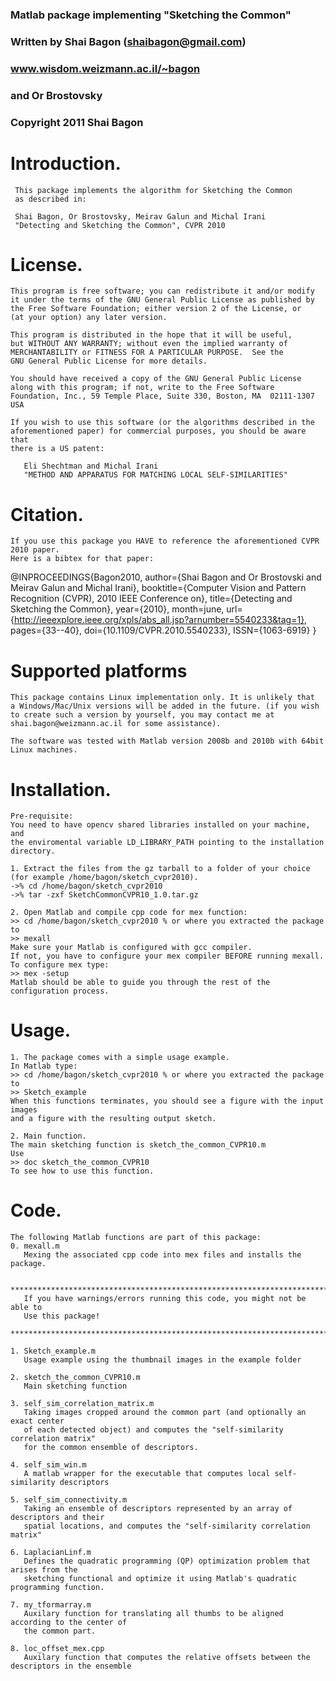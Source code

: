 ###
###
###   Matlab package implementing "Sketching the Common"
###   Written by Shai Bagon (shaibagon@gmail.com)
###   www.wisdom.weizmann.ac.il/~bagon
###   and Or Brostovsky
###
###   Copyright 2011 Shai Bagon
###
###

# Introduction.

     This package implements the algorithm for Sketching the Common
     as described in:

     Shai Bagon, Or Brostovsky, Meirav Galun and Michal Irani
     "Detecting and Sketching the Common", CVPR 2010

# License.

    This program is free software; you can redistribute it and/or modify
    it under the terms of the GNU General Public License as published by
    the Free Software Foundation; either version 2 of the License, or
    (at your option) any later version.

    This program is distributed in the hope that it will be useful,
    but WITHOUT ANY WARRANTY; without even the implied warranty of
    MERCHANTABILITY or FITNESS FOR A PARTICULAR PURPOSE.  See the
    GNU General Public License for more details.

    You should have received a copy of the GNU General Public License
    along with this program; if not, write to the Free Software
    Foundation, Inc., 59 Temple Place, Suite 330, Boston, MA  02111-1307  USA

    If you wish to use this software (or the algorithms described in the
    aforementioned paper) for commercial purposes, you should be aware that
    there is a US patent:

       Eli Shechtman and Michal Irani
       "METHOD AND APPARATUS FOR MATCHING LOCAL SELF-SIMILARITIES"


# Citation.

    If you use this package you HAVE to reference the aforementioned CVPR 2010 paper.
    Here is a bibtex for that paper:

@INPROCEEDINGS{Bagon2010,
    author={Shai Bagon and Or Brostovski and Meirav Galun and  Michal Irani},
    booktitle={Computer Vision and Pattern Recognition (CVPR), 2010 IEEE Conference on},
    title={Detecting and Sketching the Common},
    year={2010},
    month=june,
    url={http://ieeexplore.ieee.org/xpls/abs_all.jsp?arnumber=5540233&tag=1},
    pages={33--40},
    doi={10.1109/CVPR.2010.5540233},
    ISSN={1063-6919}
}

# Supported platforms

    This package contains Linux implementation only. It is unlikely that
    a Windows/Mac/Unix versions will be added in the future. (if you wish
    to create such a version by yourself, you may contact me at
    shai.bagon@weizmann.ac.il for some assistance).

    The software was tested with Matlab version 2008b and 2010b with 64bit
    Linux machines.

# Installation.

    Pre-requisite:
    You need to have opencv shared libraries installed on your machine, and
    the enviromental variable LD_LIBRARY_PATH pointing to the installation directory.

    1. Extract the files from the gz tarball to a folder of your choice
    (for example /home/bagon/sketch_cvpr2010).
    ->% cd /home/bagon/sketch_cvpr2010
    ->% tar -zxf SketchCommonCVPR10_1.0.tar.gz

    2. Open Matlab and compile cpp code for mex function:
    >> cd /home/bagon/sketch_cvpr2010 % or where you extracted the package to
    >> mexall
    Make sure your Matlab is configured with gcc compiler.
    If not, you have to configure your mex compiler BEFORE running mexall.
    To configure mex type:
    >> mex -setup
    Matlab should be able to guide you through the rest of the configuration process.


# Usage.

    1. The package comes with a simple usage example.
    In Matlab type:
    >> cd /home/bagon/sketch_cvpr2010 % or where you extracted the package to
    >> Sketch_example
    When this functions terminates, you should see a figure with the input images
    and a figure with the resulting output sketch.

    2. Main function.
    The main sketching function is sketch_the_common_CVPR10.m
    Use
    >> doc sketch_the_common_CVPR10
    To see how to use this function.


# Code.

    The following Matlab functions are part of this package:
    0. mexall.m
       Mexing the associated cpp code into mex files and installs the package.

       ***********************************************************************
       If you have warnings/errors running this code, you might not be able to
       Use this package!
       ***********************************************************************

    1. Sketch_example.m
       Usage example using the thumbnail images in the example folder

    2. sketch_the_common_CVPR10.m
       Main sketching function

    3. self_sim_correlation_matrix.m
       Taking images cropped around the common part (and optionally an exact center
       of each detected object) and computes the "self-similarity correlation matrix"
       for the common ensemble of descriptors.

    4. self_sim_win.m
       A matlab wrapper for the executable that computes local self-similarity descriptors

    5. self_sim_connectivity.m
       Taking an ensemble of descriptors represented by an array of descriptors and their
       spatial locations, and computes the "self-similarity correlation matrix"

    6. LaplacianLinf.m
       Defines the quadratic programming (QP) optimization problem that arises from the
       sketching functional and optimize it using Matlab's quadratic programming function.

    7. my_tformarray.m
       Auxilary function for translating all thumbs to be aligned according to the center of
       the common part.

    8. loc_offset_mex.cpp
       Auxilary function that computes the relative offsets between the descriptors in the ensemble



